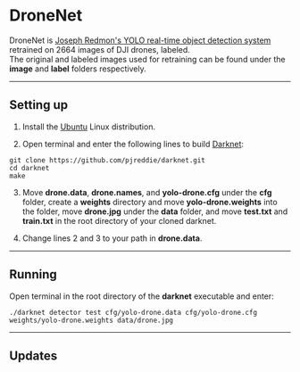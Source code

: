 # DroneNet

DroneNet is [Joseph Redmon's YOLO real-time object detection system](https://github.com/pjreddie/darknet/) retrained on 2664 images of DJI drones, labeled.</br>
The original and labeled images used for retraining can be found under the **image** and **label** folders respectively.

---

## Setting up

1. Install the [Ubuntu](https://www.ubuntu.com/) Linux distribution.

2. Open terminal and enter the following lines to build [Darknet](https://pjreddie.com/darknet/):
```
git clone https://github.com/pjreddie/darknet.git
cd darknet
make
```

3. Move **drone.data**, **drone.names**, and **yolo-drone.cfg** under the **cfg** folder, create a **weights** directory and move **yolo-drone.weights** into the folder, move **drone.jpg** under the **data** folder, and move **test.txt** and **train.txt** in the root directory of your cloned darknet.

4. Change lines 2 and 3 to your path in **drone.data**.

---

## Running

Open terminal in the root directory of the **darknet** executable and enter:
```
./darknet detector test cfg/yolo-drone.data cfg/yolo-drone.cfg weights/yolo-drone.weights data/drone.jpg
```

---

## Updates
